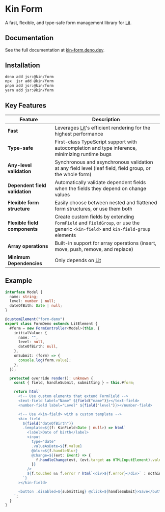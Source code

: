 # Kin Form

A fast, flexible, and type-safe form management library for [Lit].

## Documentation

See the full documentation at [kin-form.deno.dev](website).

## Installation

```sh
deno add jsr:@kin/form
npx  jsr add @kin/form
pnpm add jsr:@kin/form
yarn add jsr:@kin/form
```

## Key Features

| Feature                        | Description                                                                                                                     |
| ------------------------------ | ------------------------------------------------------------------------------------------------------------------------------- |
| **Fast**                       | Leverages [Lit]'s efficient rendering for the highest performance                                                               |
| **Type-safe**                  | First-class TypeScript support with autocompletion and type inference, minimizing runtime bugs                                  |
| **Any-level validation**       | Synchronous and asynchronous validation at any field level (leaf field, field group, or the whole form)                         |
| **Dependent field validation** | Automatically validate dependent fields when the fields they depend on change values                                            |
| **Flexible form structure**    | Easily choose between nested and flattened form structures, or use them both                                                    |
| **Flexible field components**  | Create custom fields by extending `FormField` and `FieldGroup`, or use the generic `<kin-field>` and `kin-field-group` elements |
| **Array operations**           | Built-in support for array operations (insert, move, push, remove, and replace)                                                 |
| **Minimum Dependencies**       | Only depends on [Lit]                                                                                                           |

## Example

```ts
interface Model {
  name: string;
  level: number | null;
  dateOfBith: Date | null;
}

@customElement("form-demo")
export class FormDemo extends LitElement {
  #form = new FormController<Model>(this, {
    initialValue: {
      name: "",
      level: null,
      dateOfBirth: null,
    },
    onSubmit: (form) => {
      console.log(form.value);
    },
  });

  protected override render(): unknown {
    const { field, handleSubmit, submitting } = this.#form;

    return html`
      <!-- Use custom elements that extend FormField -->
      <text-field label="Name" ${field("name")}></text-field>
      <number-field label="Level" ${field("level")}></number-field>

      <!-- Use <kin-field> with a custom template -->
      <kin-field
        ${field("dateOfBirth")}
        .template=${(f: KinField<Date | null>) => html`
          <label>Date of birth</label>
          <input
            type="date"
            .valueAsDate=${f.value}
            @blur=${f.handleBlur}
            @change=${(evt: Event) => {
              f.handleChange(evt, (evt.target as HTMLInputElement).valueAsDate);
            }}
          />
          ${f.touched && f.error ? html`<div>${f.error}</div>` : nothing}
        `}
      ></kin-field>

      <button .disabled=${submitting} @click=${handleSubmit}>Save</button>
    `;
  }
}
```

[Lit]: https://lit.dev
[website]: https://kin-form.deno.dev
